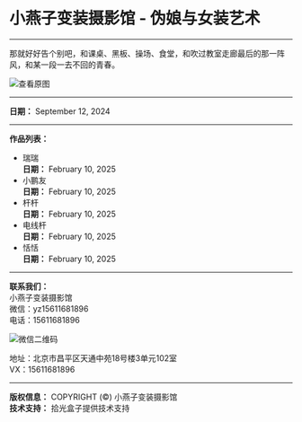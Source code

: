 # 小燕子变装摄影馆 - 伪娘与女装艺术

---

那就好好告个别吧，和课桌、黑板、操场、食堂，和吹过教室走廊最后的那一阵风，和某一段一去不回的青春。

![查看原图](https://img.picbling.cn/300643_1654143578402_264500787574099)

---

**日期：** September 12, 2024

---

**作品列表：**

- 瑞瑞  
  **日期：** February 10, 2025
- 小鹏友  
  **日期：** February 10, 2025
- 杆杆  
  **日期：** February 10, 2025
- 电线杆  
  **日期：** February 10, 2025
- 恬恬  
  **日期：** February 10, 2025

---

**联系我们：**  
小燕子变装摄影馆  
微信：yz15611681896  
电话：15611681896  

![微信二维码](https://img.picbling.cn/300643_1654143578402_264500787574099)

地址：北京市昌平区天通中苑18号楼3单元102室  
VX：15611681896  

---

**版权信息：** COPYRIGHT (©) 小燕子变装摄影馆  
**技术支持：** 拾光盒子提供技术支持